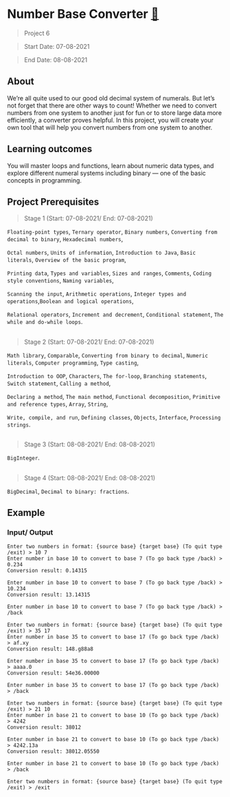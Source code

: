 # Number Base Converter [:rocket:](https://hyperskill.org/projects/181?track=1)

> Project 6

> Start Date: 07-08-2021

> End Date: 08-08-2021

## About
We’re all quite used to our good old decimal system of numerals. But let’s not forget that there are other ways to count! Whether we need to convert numbers from one system to another just for fun or to store large data more efficiently, a converter proves helpful. In this project, you will create your own tool that will help you convert numbers from one system to another.

## Learning outcomes
You will master loops and functions, learn about numeric data types, and explore different numeral systems including binary — one of the basic concepts in programming.

## Project Prerequisites

> Stage 1 (Start: 07-08-2021/ End: 07-08-2021)

`Floating-point types`, `Ternary operator`, `Binary numbers`, `Converting from decimal to binary`, `Hexadecimal numbers`, 

`Octal numbers`, `Units of information`, `Introduction to Java`, `Basic literals`, `Overview of the basic program`, 

`Printing data`, `Types and variables`, `Sizes and ranges`, `Comments`, `Coding style conventions`, `Naming variables`, 

`Scanning the input`, `Arithmetic operations`, `Integer types and operations`,`Boolean and logical operations`, 

`Relational operators`, `Increment and decrement`, `Conditional statement`, `The while and do-while loops`.

##

> Stage 2 (Start: 07-08-2021/ End: 07-08-2021)

`Math library`, `Comparable`, `Converting from binary to decimal`, `Numeric literals`, `Computer programming`, `Type casting`,

`Introduction to OOP`, `Characters`, `The for-loop`, `Branching statements`, `Switch statement`, `Calling a method`, 

`Declaring a method`, `The main method`, `Functional decomposition`, `Primitive and reference types`, `Array`, `String`, 

`Write, compile, and run`, `Defining classes`, `Objects`, `Interface`, `Processing strings`.

##

> Stage 3 (Start: 08-08-2021/ End: 08-08-2021)

`BigInteger`.

##

> Stage 4 (Start: 08-08-2021/ End: 08-08-2021)

`BigDecimal`, `Decimal to binary: fractions`.

##


## Example

### Input/ Output
```
Enter two numbers in format: {source base} {target base} (To quit type /exit) > 10 7
Enter number in base 10 to convert to base 7 (To go back type /back) > 0.234
Conversion result: 0.14315

Enter number in base 10 to convert to base 7 (To go back type /back) > 10.234
Conversion result: 13.14315

Enter number in base 10 to convert to base 7 (To go back type /back) > /back

Enter two numbers in format: {source base} {target base} (To quit type /exit) > 35 17
Enter number in base 35 to convert to base 17 (To go back type /back) > af.xy
Conversion result: 148.g88a8

Enter number in base 35 to convert to base 17 (To go back type /back) > aaaa.0
Conversion result: 54e36.00000

Enter number in base 35 to convert to base 17 (To go back type /back) > /back

Enter two numbers in format: {source base} {target base} (To quit type /exit) > 21 10
Enter number in base 21 to convert to base 10 (To go back type /back) > 4242
Conversion result: 38012

Enter number in base 21 to convert to base 10 (To go back type /back) > 4242.13a
Conversion result: 38012.05550

Enter number in base 21 to convert to base 10 (To go back type /back) > /back

Enter two numbers in format: {source base} {target base} (To quit type /exit) > /exit
```
